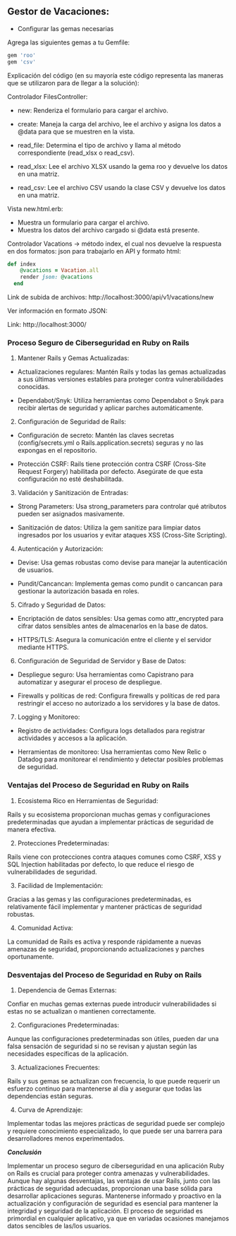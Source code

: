 ## Gestor de Vacaciones:

* Configurar las gemas necesarias

Agrega las siguientes gemas a tu Gemfile:

```sh
gem 'roo'
gem 'csv'
```

Explicación del código (en su mayoría este código representa las maneras que se utilizaron para de llegar a la solución):

Controlador FilesController:

* new: Renderiza el formulario para cargar el archivo.

* create: Maneja la carga del archivo, lee el archivo y asigna los datos a @data para que se muestren en la vista.

* read_file: Determina el tipo de archivo y llama al método correspondiente (read_xlsx o read_csv).

* read_xlsx: Lee el archivo XLSX usando la gema roo y devuelve los datos en una matriz.

* read_csv: Lee el archivo CSV usando la clase CSV y devuelve los datos en una matriz.

Vista new.html.erb:

* Muestra un formulario para cargar el archivo.
* Muestra los datos del archivo cargado si @data está presente.


Controlador Vacations -> método index, el cual nos devuelve la respuesta en dos formatos: json para trabajarlo en API y  formato html:

```rb
def index
    @vacations = Vacation.all
    render json: @vacations
  end
```


Link de subida de archivos: http://localhost:3000/api/v1/vacations/new

Ver información en formato JSON:

Link: http://localhost:3000/


### Proceso Seguro de Ciberseguridad en Ruby on Rails

1. Mantener Rails y Gemas Actualizadas:

* Actualizaciones regulares: Mantén Rails y todas las gemas actualizadas a sus últimas versiones estables para proteger contra vulnerabilidades conocidas.

* Dependabot/Snyk: Utiliza herramientas como Dependabot o Snyk para recibir alertas de seguridad y aplicar parches automáticamente.

2. Configuración de Seguridad de Rails:

* Configuración de secreto: Mantén las claves secretas (config/secrets.yml o Rails.application.secrets) seguras y no las expongas en el repositorio.

* Protección CSRF: Rails tiene protección contra CSRF (Cross-Site Request Forgery) habilitada por defecto. Asegúrate de que esta configuración no esté deshabilitada.

3. Validación y Sanitización de Entradas:

* Strong Parameters: Usa strong_parameters para controlar qué atributos pueden ser asignados masivamente.

* Sanitización de datos: Utiliza la gem sanitize para limpiar datos ingresados por los usuarios y evitar ataques XSS (Cross-Site Scripting).

4. Autenticación y Autorización:

* Devise: Usa gemas robustas como devise para manejar la autenticación de usuarios.

* Pundit/Cancancan: Implementa gemas como pundit o cancancan para gestionar la autorización basada en roles.

5. Cifrado y Seguridad de Datos:

* Encriptación de datos sensibles: Usa gemas como attr_encrypted para cifrar datos sensibles antes de almacenarlos en la base de datos.

* HTTPS/TLS: Asegura la comunicación entre el cliente y el servidor mediante HTTPS.


6. Configuración de Seguridad de Servidor y Base de Datos:

* Despliegue seguro: Usa herramientas como Capistrano para automatizar y asegurar el proceso de despliegue.

* Firewalls y políticas de red: Configura firewalls y políticas de red para restringir el acceso no autorizado a los servidores y la base de datos.


7. Logging y Monitoreo:

* Registro de actividades: Configura logs detallados para registrar actividades y accesos a la aplicación.

* Herramientas de monitoreo: Usa herramientas como New Relic o Datadog para monitorear el rendimiento y detectar posibles problemas de seguridad.


### Ventajas del Proceso de Seguridad en Ruby on Rails

1. Ecosistema Rico en Herramientas de Seguridad:

Rails y su ecosistema proporcionan muchas gemas y configuraciones predeterminadas que ayudan a implementar prácticas de seguridad de manera efectiva.

2. Protecciones Predeterminadas:

Rails viene con protecciones contra ataques comunes como CSRF, XSS y SQL Injection habilitadas por defecto, lo que reduce el riesgo de vulnerabilidades de seguridad.

3. Facilidad de Implementación:

Gracias a las gemas y las configuraciones predeterminadas, es relativamente fácil implementar y mantener prácticas de seguridad robustas.

4. Comunidad Activa:

La comunidad de Rails es activa y responde rápidamente a nuevas amenazas de seguridad, proporcionando actualizaciones y parches oportunamente.


### Desventajas del Proceso de Seguridad en Ruby on Rails

1. Dependencia de Gemas Externas:

Confiar en muchas gemas externas puede introducir vulnerabilidades si estas no se actualizan o mantienen correctamente.

2. Configuraciones Predeterminadas:

Aunque las configuraciones predeterminadas son útiles, pueden dar una falsa sensación de seguridad si no se revisan y ajustan según las necesidades específicas de la aplicación.

3. Actualizaciones Frecuentes:

Rails y sus gemas se actualizan con frecuencia, lo que puede requerir un esfuerzo continuo para mantenerse al día y asegurar que todas las dependencias están seguras.

4. Curva de Aprendizaje:

Implementar todas las mejores prácticas de seguridad puede ser complejo y requiere conocimiento especializado, lo que puede ser una barrera para desarrolladores menos experimentados.

***Conclusión***

Implementar un proceso seguro de ciberseguridad en una aplicación Ruby on Rails es crucial para proteger contra amenazas y vulnerabilidades. Aunque hay algunas desventajas, las ventajas de usar Rails, junto con las prácticas de seguridad adecuadas, proporcionan una base sólida para desarrollar aplicaciones seguras. Mantenerse informado y proactivo en la actualización y configuración de seguridad es esencial para mantener la integridad y seguridad de la aplicación. El proceso de seguridad es primordial en cualquier aplicativo, ya que en variadas ocasiones manejamos datos sencibles de las/los usuarios.

